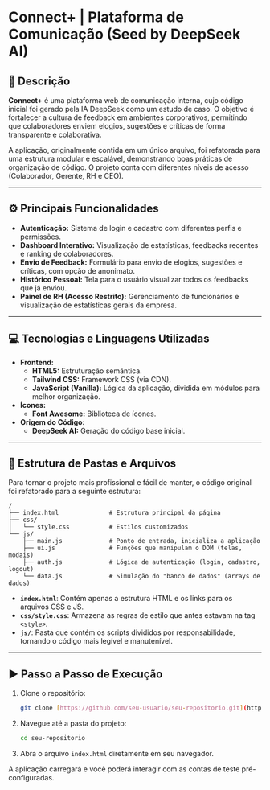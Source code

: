 # Connect+ | Plataforma de Comunicação (Seed by DeepSeek AI)

## 📝 Descrição

**Connect+** é uma plataforma web de comunicação interna, cujo código inicial foi gerado pela IA DeepSeek como um estudo de caso. O objetivo é fortalecer a cultura de feedback em ambientes corporativos, permitindo que colaboradores enviem elogios, sugestões e críticas de forma transparente e colaborativa.

A aplicação, originalmente contida em um único arquivo, foi refatorada para uma estrutura modular e escalável, demonstrando boas práticas de organização de código. O projeto conta com diferentes níveis de acesso (Colaborador, Gerente, RH e CEO).

---

## ⚙️ Principais Funcionalidades

- **Autenticação:** Sistema de login e cadastro com diferentes perfis e permissões.
- **Dashboard Interativo:** Visualização de estatísticas, feedbacks recentes e ranking de colaboradores.
- **Envio de Feedback:** Formulário para envio de elogios, sugestões e críticas, com opção de anonimato.
- **Histórico Pessoal:** Tela para o usuário visualizar todos os feedbacks que já enviou.
- **Painel de RH (Acesso Restrito):** Gerenciamento de funcionários e visualização de estatísticas gerais da empresa.

---

## 💻 Tecnologias e Linguagens Utilizadas

- **Frontend:**
    - **HTML5:** Estruturação semântica.
    - **Tailwind CSS:** Framework CSS (via CDN).
    - **JavaScript (Vanilla):** Lógica da aplicação, dividida em módulos para melhor organização.
- **Ícones:**
    - **Font Awesome:** Biblioteca de ícones.
- **Origem do Código:**
    - **DeepSeek AI:** Geração do código base inicial.

---

## 📁 Estrutura de Pastas e Arquivos

Para tornar o projeto mais profissional e fácil de manter, o código original foi refatorado para a seguinte estrutura:

```
/
├── index.html              # Estrutura principal da página
├── css/
│   └── style.css           # Estilos customizados
└── js/
    ├── main.js             # Ponto de entrada, inicializa a aplicação
    ├── ui.js               # Funções que manipulam o DOM (telas, modais)
    ├── auth.js             # Lógica de autenticação (login, cadastro, logout)
    └── data.js             # Simulação do "banco de dados" (arrays de dados)
```
- **`index.html`**: Contém apenas a estrutura HTML e os links para os arquivos CSS e JS.
- **`css/style.css`**: Armazena as regras de estilo que antes estavam na tag `<style>`.
- **`js/`**: Pasta que contém os scripts divididos por responsabilidade, tornando o código mais legível e manutenível.

---

## ▶️ Passo a Passo de Execução

1.  Clone o repositório:
    ```bash
    git clone [https://github.com/seu-usuario/seu-repositorio.git](https://github.com/seu-usuario/seu-repositorio.git)
    ```
2.  Navegue até a pasta do projeto:
    ```bash
    cd seu-repositorio
    ```
3.  Abra o arquivo `index.html` diretamente em seu navegador.

A aplicação carregará e você poderá interagir com as contas de teste pré-configuradas.
